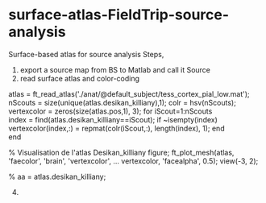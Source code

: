 # surface-atlas-FieldTrip-source-analysis
Surface-based atlas for source analysis
Steps, 

1) export a source map from BS to Matlab and call it Source
2) read surface atlas and color-coding

atlas = ft_read_atlas('./anat/@default_subject/tess_cortex_pial_low.mat');
nScouts = size(unique(atlas.desikan_killiany),1);
colr = hsv(nScouts); 
vertexcolor = zeros(size(atlas.pos,1), 3);
for iScout=1:nScouts       
   index = find(atlas.desikan_killiany==iScout);
   if ~isempty(index) 
      vertexcolor(index,:) = repmat(colr(iScout,:),  length(index), 1);
   end      
end    

% Visualisation de l'atlas Desikan_killiany
figure;
ft_plot_mesh(atlas, 'faecolor', 'brain',  'vertexcolor', ...
vertexcolor, 'facealpha', 0.5);
view(-3, 2);

% aa = atlas.desikan_killiany;

4)  

